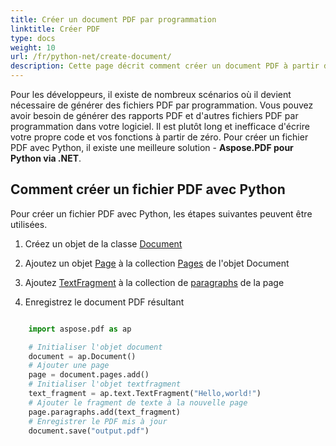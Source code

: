 ```yaml
---
title: Créer un document PDF par programmation
linktitle: Créer PDF
type: docs
weight: 10
url: /fr/python-net/create-document/
description: Cette page décrit comment créer un document PDF à partir de zéro avec Aspose.PDF pour Python via la bibliothèque .NET.
---
```


Pour les développeurs, il existe de nombreux scénarios où il devient nécessaire de générer des fichiers PDF par programmation. Vous pouvez avoir besoin de générer des rapports PDF et d'autres fichiers PDF par programmation dans votre logiciel. Il est plutôt long et inefficace d'écrire votre propre code et vos fonctions à partir de zéro. Pour créer un fichier PDF avec Python, il existe une meilleure solution - **Aspose.PDF pour Python via .NET**.

## Comment créer un fichier PDF avec Python

Pour créer un fichier PDF avec Python, les étapes suivantes peuvent être utilisées.

1. Créez un objet de la classe [Document](https://reference.aspose.com/pdf/python-net/aspose.pdf/document/)

1. Ajoutez un objet [Page](https://reference.aspose.com/pdf/python-net/aspose.pdf/page/) à la collection [Pages](https://reference.aspose.com/pdf/python-net/aspose.pdf/document/#properties) de l'objet Document
1. Ajoutez [TextFragment](https://reference.aspose.com/pdf/python-net/aspose.pdf.text/textfragment/) à la collection de [paragraphs](https://reference.aspose.com/pdf/python-net/aspose.pdf/page/#properties) de la page
1. Enregistrez le document PDF résultant

```python

    import aspose.pdf as ap

    # Initialiser l'objet document
    document = ap.Document()
    # Ajouter une page
    page = document.pages.add()
    # Initialiser l'objet textfragment
    text_fragment = ap.text.TextFragment("Hello,world!")
    # Ajouter le fragment de texte à la nouvelle page
    page.paragraphs.add(text_fragment)
    # Enregistrer le PDF mis à jour
    document.save("output.pdf")
```
